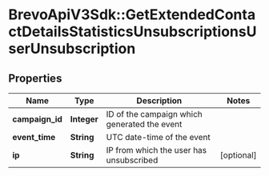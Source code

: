 # BrevoApiV3Sdk::GetExtendedContactDetailsStatisticsUnsubscriptionsUserUnsubscription

## Properties
Name | Type | Description | Notes
------------ | ------------- | ------------- | -------------
**campaign_id** | **Integer** | ID of the campaign which generated the event | 
**event_time** | **String** | UTC date-time of the event | 
**ip** | **String** | IP from which the user has unsubscribed | [optional] 


